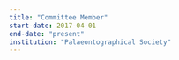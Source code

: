 ```yaml
---
title: "Committee Member"
start-date: 2017-04-01
end-date: "present"
institution: "Palaeontographical Society"
---
```

